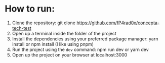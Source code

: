 # How to run:
1. Clone the repository: git clone https://github.com/fP4rad0x/concepta-tech-test
2. Open up a terminal inside the folder of the project
3. Install the dependencies using your preferred package manager: yarn install or npm install (I like using pnpm)
4. Run the project using the `dev` command: npm run dev or yarn dev
5. Open up the project on your browser at localhost:3000
